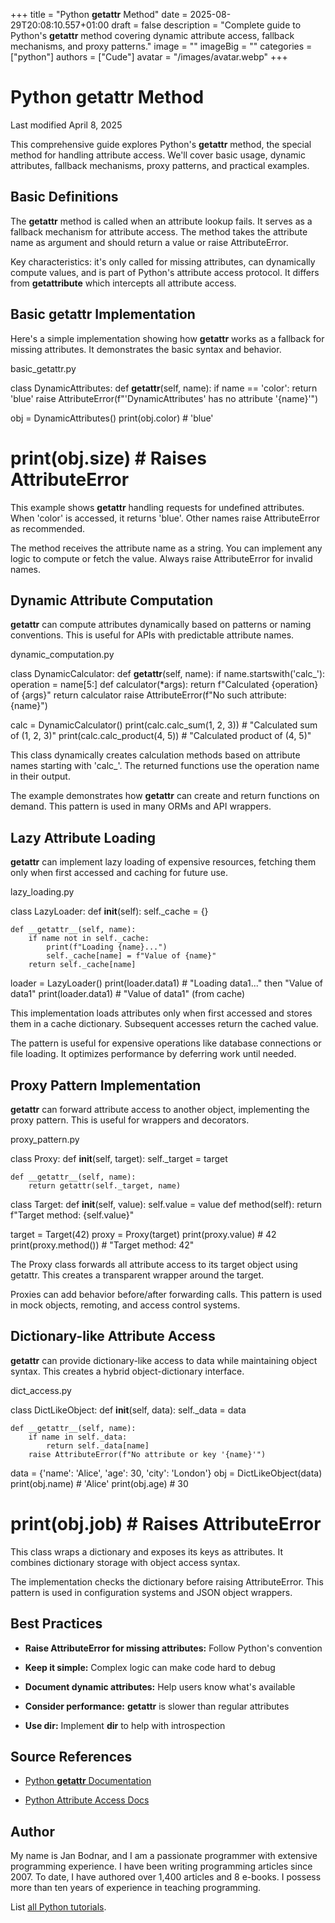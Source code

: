 +++
title = "Python __getattr__ Method"
date = 2025-08-29T20:08:10.557+01:00
draft = false
description = "Complete guide to Python's __getattr__ method covering dynamic attribute access, fallback mechanisms, and proxy patterns."
image = ""
imageBig = ""
categories = ["python"]
authors = ["Cude"]
avatar = "/images/avatar.webp"
+++

# Python __getattr__ Method

Last modified April 8, 2025

This comprehensive guide explores Python's __getattr__ method, the
special method for handling attribute access. We'll cover basic usage, dynamic
attributes, fallback mechanisms, proxy patterns, and practical examples.

## Basic Definitions

The __getattr__ method is called when an attribute lookup fails.
It serves as a fallback mechanism for attribute access. The method takes the
attribute name as argument and should return a value or raise AttributeError.

Key characteristics: it's only called for missing attributes, can dynamically
compute values, and is part of Python's attribute access protocol. It differs
from __getattribute__ which intercepts all attribute access.

## Basic __getattr__ Implementation

Here's a simple implementation showing how __getattr__ works as
a fallback for missing attributes. It demonstrates the basic syntax and behavior.

basic_getattr.py
  

class DynamicAttributes:
    def __getattr__(self, name):
        if name == 'color':
            return 'blue'
        raise AttributeError(f"'DynamicAttributes' has no attribute '{name}'")

obj = DynamicAttributes()
print(obj.color)  # 'blue'
# print(obj.size)  # Raises AttributeError

This example shows __getattr__ handling requests for undefined
attributes. When 'color' is accessed, it returns 'blue'. Other names raise
AttributeError as recommended.

The method receives the attribute name as a string. You can implement any logic
to compute or fetch the value. Always raise AttributeError for invalid names.

## Dynamic Attribute Computation

__getattr__ can compute attributes dynamically based on patterns
or naming conventions. This is useful for APIs with predictable attribute names.

dynamic_computation.py
  

class DynamicCalculator:
    def __getattr__(self, name):
        if name.startswith('calc_'):
            operation = name[5:]
            def calculator(*args):
                return f"Calculated {operation} of {args}"
            return calculator
        raise AttributeError(f"No such attribute: {name}")

calc = DynamicCalculator()
print(calc.calc_sum(1, 2, 3))  # "Calculated sum of (1, 2, 3)"
print(calc.calc_product(4, 5)) # "Calculated product of (4, 5)"

This class dynamically creates calculation methods based on attribute names
starting with 'calc_'. The returned functions use the operation name in their
output.

The example demonstrates how __getattr__ can create and return
functions on demand. This pattern is used in many ORMs and API wrappers.

## Lazy Attribute Loading

__getattr__ can implement lazy loading of expensive resources,
fetching them only when first accessed and caching for future use.

lazy_loading.py
  

class LazyLoader:
    def __init__(self):
        self._cache = {}
    
    def __getattr__(self, name):
        if name not in self._cache:
            print(f"Loading {name}...")
            self._cache[name] = f"Value of {name}"
        return self._cache[name]

loader = LazyLoader()
print(loader.data1)  # "Loading data1..." then "Value of data1"
print(loader.data1)  # "Value of data1" (from cache)

This implementation loads attributes only when first accessed and stores them
in a cache dictionary. Subsequent accesses return the cached value.

The pattern is useful for expensive operations like database connections or
file loading. It optimizes performance by deferring work until needed.

## Proxy Pattern Implementation

__getattr__ can forward attribute access to another object,
implementing the proxy pattern. This is useful for wrappers and decorators.

proxy_pattern.py
  

class Proxy:
    def __init__(self, target):
        self._target = target
    
    def __getattr__(self, name):
        return getattr(self._target, name)

class Target:
    def __init__(self, value):
        self.value = value
    def method(self):
        return f"Target method: {self.value}"

target = Target(42)
proxy = Proxy(target)
print(proxy.value)   # 42
print(proxy.method()) # "Target method: 42"

The Proxy class forwards all attribute access to its target object using
getattr. This creates a transparent wrapper around the target.

Proxies can add behavior before/after forwarding calls. This pattern is used
in mock objects, remoting, and access control systems.

## Dictionary-like Attribute Access

__getattr__ can provide dictionary-like access to data while
maintaining object syntax. This creates a hybrid object-dictionary interface.

dict_access.py
  

class DictLikeObject:
    def __init__(self, data):
        self._data = data
    
    def __getattr__(self, name):
        if name in self._data:
            return self._data[name]
        raise AttributeError(f"No attribute or key '{name}'")

data = {'name': 'Alice', 'age': 30, 'city': 'London'}
obj = DictLikeObject(data)
print(obj.name)  # 'Alice'
print(obj.age)   # 30
# print(obj.job) # Raises AttributeError

This class wraps a dictionary and exposes its keys as attributes. It combines
dictionary storage with object access syntax.

The implementation checks the dictionary before raising AttributeError. This
pattern is used in configuration systems and JSON object wrappers.

## Best Practices

- **Raise AttributeError for missing attributes:** Follow Python's convention

- **Keep it simple:** Complex logic can make code hard to debug

- **Document dynamic attributes:** Help users know what's available

- **Consider performance:** __getattr__ is slower than regular attributes

- **Use __dir__:** Implement __dir__ to help with introspection

## Source References

- [Python __getattr__ Documentation](https://docs.python.org/3/reference/datamodel.html#object.__getattr__)

- [Python Attribute Access Docs](https://docs.python.org/3/reference/datamodel.html#customizing-attribute-access)

## Author

My name is Jan Bodnar, and I am a passionate programmer with extensive
programming experience. I have been writing programming articles since 2007.
To date, I have authored over 1,400 articles and 8 e-books. I possess more
than ten years of experience in teaching programming.

List [all Python tutorials](/python/).
